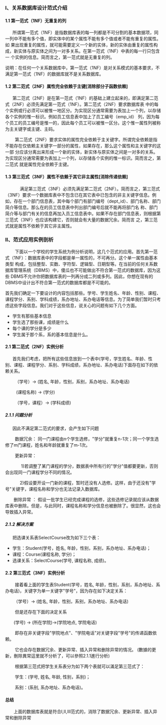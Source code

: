 ### I、关系数据库设计范式介绍

#### 1.1 第一范式（1NF）无重复的列

      所谓第一范式（1NF）是指数据库表的每一列都是不可分割的基本数据项，同一列中不能有多个值，即实体中的某个属性不能有多个值或者不能有重复的属性。如 果出现重复的属性，就可能需要定义一个新的实体，新的实体由重复的属性构成，新实体与原实体之间为一对多关系。在第一范式（1NF）中表的每一行只包含一 个实例的信息。简而言之，第一范式就是无重复的列。

说明：在任何一个关系数据库中，第一范式（1NF）是对关系模式的基本要求，不满足第一范式（1NF）的数据库就不是关系数据库。 

#### 1.2 第二范式（2NF）属性完全依赖于主键\[消除部分子函数依赖\]

      第二范式（2NF）是在第一范式（1NF）的基础上建立起来的，即满足第二范式（2NF）必须先满足第一范式（1NF）。第二范式（2NF）要求数据库表 中的每个实例或行必须可以被惟一地区分。为实现区分通常需要为表加上一个列，以存储各个实例的惟一标识。例如员工信息表中加上了员工编号（emp\_id） 列，因为每个员工的员工编号是惟一的，因此每个员工可以被惟一区分。这个惟一属性列被称为主关键字或主键、主码。 

  


        第二范式（2NF）要求实体的属性完全依赖于主关键字。所谓完全依赖是指不能存在仅依赖主关键字一部分的属性，如果存在，那么这个属性和主关键字的这一部 分应该分离出来形成一个新的实体，新实体与原实体之间是一对多的关系。为实现区分通常需要为表加上一个列，以存储各个实例的惟一标识。简而言之，第二范式 就是属性完全依赖于主键。 

  


  


#### 1.3 第三范式（3NF）属性不依赖于其它非主属性\[消除传递依赖\]

  


            满足第三范式（3NF）必须先满足第二范式（2NF）。简而言之，第三范式（3NF）要求一个数据库表中不包含已在其它表中已包含的非主关键字信息。例 如，存在一个部门信息表，其中每个部门有部门编号（dept\_id）、部门名称、部门简介等信息。那么在的员工信息表中列出部门编号后就不能再将部门名 称、部门简介等与部门有关的信息再加入员工信息表中。如果不存在部门信息表，则根据第三范式（3NF）也应该构建它，否则就会有大量的数据冗余。简而言 之，第三范式就是属性不依赖于其它非主属性。 

  


  




### II、范式应用实例剖析

  


        下面以一个学校的学生系统为例分析说明，这几个范式的应用。首先第一范式（1NF）：数据库表中的字段都是单一属性的，不可再分。这个单一属性由基本类型 构成，包括整型、实数、字符型、逻辑型、日期型等。在当前的任何关系数据库管理系统（DBMS）中，傻瓜也不可能做出不符合第一范式的数据库，因为这些 DBMS不允许你把数据库表的一列再分成二列或多列。因此，你想在现有的DBMS中设计出不符合第一范式的数据库都是不可能的。 

  


首先我们确定一下要设计的内容包括那些。学号、学生姓名、年龄、性别、课程、课程学分、系别、学科成绩，系办地址、系办电话等信息。为了简单我们暂时只考虑这些字段信息。我们对于这些信息，说关心的问题有如下几个方面。 

  


* 学生有那些基本信息
* 学生选了那些课，成绩是什么
* 每个课的学分是多少
* 学生属于那个系，系的基本信息是什么。

#### 2.1 第二范式（2NF）实例分析

  


      首先我们考虑，把所有这些信息放到一个表中\(学号，学生姓名、年龄、性别、课程、课程学分、系别、学科成绩，系办地址、系办电话\)下面存在如下的依赖关系。 

  


        （学号）→ \(姓名, 年龄，性别，系别，系办地址、系办电话\) 

  


         \(课程名称\) → \(学分\) 

  


        （学号，课程）→ \(学科成绩\)

##### 2.1.1 问题分析

  


      因此不满足第二范式的要求，会产生如下问题 

  


        数据冗余： 同一门课程由n个学生选修，"学分"就重复n-1次；同一个学生选修了m门课程，姓名和年龄就重复了m-1次。 

  


  


        更新异常： 

  


             1\)若调整了某门课程的学分，数据表中所有行的"学分"值都要更新，否则会出现同一门课程学分不同的情况。 

  


            2\)假设要开设一门新的课程，暂时还没有人选修。这样，由于还没有"学号"关键字，课程名称和学分也无法记录入数据库。 

  


  


       删除异常 ： 假设一批学生已经完成课程的选修，这些选修记录就应该从数据库表中删除。但是，与此同时，课程名称和学分信息也被删除了。很显然，这也会导致插入异常。

##### 2.1.2 解决方案

  


      把选课关系表SelectCourse改为如下三个表：

* 学生：Student\(学号，姓名, 年龄，性别，系别，系办地址、系办电话\)；
* 课程：Course\(课程名称, 学分\)；
* 选课关系：SelectCourse\(学号, 课程名称, 成绩\)。

#### 2.2 第三范式（3NF）实例分析

  


        接着看上面的学生表Student\(学号，姓名, 年龄，性别，系别，系办地址、系办电话\)，关键字为单一关键字"学号"，因为存在如下决定关系： 

  


  


       （学号）→ \(姓名, 年龄，性别，系别，系办地址、系办电话\) 

  


        但是还存在下面的决定关系 

  


       \(学号\) → \(所在学院\)→\(学院地点, 学院电话\) 

  


        即存在非关键字段"学院地点"、"学院电话"对关键字段"学号"的传递函数依赖。 

  


        它也会存在数据冗余、更新异常、插入异常和删除异常的情况。 \(數據的更新，刪除異常這里就不分析了，可以參照2.1.1進行分析\)

  


  


        根据第三范式把学生关系表分为如下两个表就可以滿足第三范式了： 

  


  


        学生：\(学号, 姓名, 年龄, 性别，系别\)； 

  


        系别：\(系别, 系办地址、系办电话\)。 

  


  


#### 总结

  


       上面的数据库表就是符合I,II,III范式的，消除了数据冗余、更新异常、插入异常和删除异常

